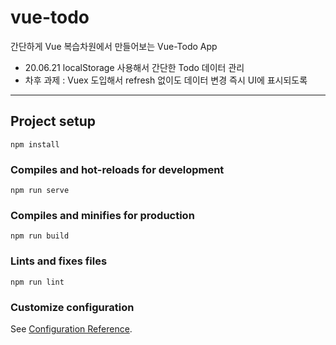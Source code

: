 # vue-todo
간단하게 Vue 복습차원에서 만들어보는 Vue-Todo App
- 20.06.21 localStorage 사용해서 간단한 Todo 데이터 관리
- 차후 과제 : Vuex 도입해서 refresh 없이도 데이터 변경 즉시 UI에 표시되도록 

-----

## Project setup
```
npm install
```

### Compiles and hot-reloads for development
```
npm run serve
```

### Compiles and minifies for production
```
npm run build
```

### Lints and fixes files
```
npm run lint
```

### Customize configuration
See [Configuration Reference](https://cli.vuejs.org/config/).
